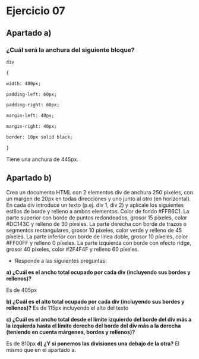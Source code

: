 # Ejercicio 07

## Apartado a)
### ¿Cuál será la anchura del siguiente bloque?
```html
div

{

width: 400px;

padding‐left: 60px;

padding‐right: 60px;

margin‐left: 40px;

margin‐right: 40px;

border: 10px solid black;

}
```
Tiene una anchura de 445px.

## Apartado b)
Crea un documento HTML con 2 elementos div de anchura 250 píxeles, con un margen de 20px en todas direcciones y uno junto al otro (en horizontal). En cada div introduce un texto (p.ej. div 1, div 2) y aplícale los siguientes estilos de borde y relleno a ambos elementos. Color de fondo #FFB6C1. La parte superior con borde de puntos redondeados, grosor 15 píxeles, color #DC143C y relleno de 30 píxeles. La parte derecha con borde de trazos o segmentos rectangulares, grosor 10 píxeles, color verde y relleno de 45 píxeles. La parte inferior con borde de línea doble, grosor 10 píxeles, color #FF00FF y relleno 0 píxeles. La parte izquierda con borde con efecto ridge, grosor 40 píxeles, color #2F4F4F y relleno 60 píxeles.

- Responde a las siguientes preguntas:

**a) ¿Cuál es el ancho total ocupado por cada div (incluyendo sus bordes y rellenos)?**

 Es de 405px

**b) ¿Cuál es el alto total ocupado por cada div (incluyendo sus bordes y rellenos)?**
Es de 115px incluyendo el alto del texto

**c) ¿Cuál es el ancho total desde el límite izquierdo del borde del div más a la izquierda hasta el límite derecho del borde del div más a la derecha (teniendo en cuenta márgenes, bordes y rellenos)?**

 Es de 810px
**d) ¿Y si ponemos las divisiones una debajo de la otra?**
El mismo que en el apartado a.
